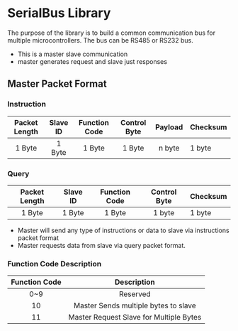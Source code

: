 # SerialBus Library
The purpose of the library is to build a common communication bus for multiple microcontrollers. The bus can be RS485 or RS232 bus.
- This is a master slave communication
- master generates request and slave just responses

## Master Packet Format

### Instruction

| Packet Length|Slave ID|Function Code|Control Byte|Payload|Checksum|
|:------------:|:-----------:|:-----:|:----------:|:-----:|:-------|
| 1 Byte       | 1 Byte      | 1 Byte| 1 Byte     |n byte |1 byte  |
### Query
|Packet Length |Slave ID     |Function Code|Control Byte|Checksum|
|:------------:|:-----------:|:-----------:|:----------:|:-------|
| 1 Byte       | 1 Byte      | 1 Byte      |1 byte      |1 byte  |

- Master will send any type of instructions or data  to slave via instructions packet format 
- Master requests data from slave via query packet format.

### Function Code Description
|Function Code|Description|
|:-----------:|:---------:|
|0~9          |Reserved   |
|10           |Master Sends multiple bytes to slave|
|11           |Master Request Slave for Multiple Bytes|


